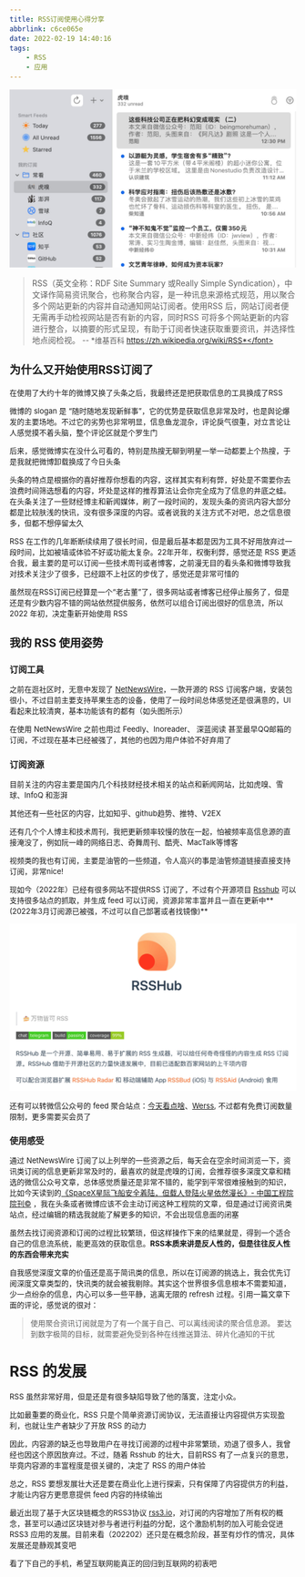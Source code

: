 ```yaml
---
title: RSS订阅使用心得分享
abbrlink: c6ce065e
date: 2022-02-19 14:40:16
tags:
    - RSS
    - 应用
---
```



![我的订阅APP界面](../images/e6c9d24egy1gziqhlratdj211c0n842o.jpg)


> RSS（英文全称：RDF Site Summary 或Really Simple Syndication），中文译作简易资讯聚合，也称聚合内容，是一种讯息来源格式规范，用以聚合多个网站更新的内容并自动通知网站订阅者。使用RSS 后，网站订阅者便无需再手动检视网站是否有新的内容，同时RSS 可将多个网站更新的内容进行整合，以摘要的形式呈现，有助于订阅者快速获取重要资讯，并选择性地点阅检视。 
>  <font size=2>-- *维基百科 https://zh.wikipedia.org/wiki/RSS*</font>


## 为什么又开始使用RSS订阅了

在使用了大约十年的微博又换了头条之后，我最终还是把获取信息的工具换成了RSS

微博的 slogan 是 “随时随地发现新鲜事”，它的优势是获取信息非常及时，也是舆论爆发的主要场地。不过它的劣势也非常明显，信息鱼龙混杂，评论戾气很重，对立言论让人感觉摸不着头脑，整个评论区就是个罗生门

后来，感觉微博实在没什么可看的，特别是热搜无聊到明星一举一动都要上个热搜，于是我就把微博卸载换成了今日头条

头条的特点是根据你的喜好推荐你想看的内容，这样其实有利有弊，好处是不需要你去浪费时间筛选想看的内容，坏处是这样的推荐算法让会你完全成为了信息的井底之蛙。在头条关注了一些财经博主和新闻媒体，刷了一段时间的，发现头条的资讯内容大部分都是比较肤浅的快讯，没有很多深度的内容。或者说我的关注方式不对吧，总之信息很多，但都不想停留太久

RSS 在工作的几年断断续续用了很长时间，但是最后基本都是因为工具不好用放弃过一段时间，比如被墙或体验不好或功能太复杂。22年开年，权衡利弊，感觉还是 RSS 更适合我，最主要的是可以订阅一些技术周刊或者博客，之前漫无目的看头条和微博导致我对技术关注少了很多，已经跟不上社区的步伐了，感觉还是非常可惜的

虽然现在RSS订阅已经算是一个“老古董”了，很多网站或者博客已经停止服务了，但是还是有少数内容不错的网站依然提供服务，依然可以组合订阅出很好的信息流，所以 2022 年初，决定重新开始使用 RSS



## 我的 RSS 使用姿势

### 订阅工具

之前在逛社区时，无意中发现了 [NetNewsWire](https://netnewswire.com/)，一款开源的 RSS 订阅客户端，安装包很小，不过目前主要支持苹果生态的设备，使用了一段时间总体感觉还是很满意的，UI看起来比较清爽，基本功能该有的都有（如头图所示）

在使用 NetNewsWire 之前也用过 Feedly、Inoreader、 深蓝阅读 甚至最早QQ邮箱的订阅，不过现在基本已经被强了，其他的也因为用户体验不好弃用了

### 订阅资源

目前关注的内容主要是国内几个科技财经技术相关的站点和新闻网站，比如虎嗅、雪球、InfoQ 和澎湃

其他还有一些社区的内容，比如知乎、github趋势、推特、V2EX

还有几个个人博主和技术周刊，我把更新频率较慢的放在一起，怕被频率高信息源的直接淹没了，例如阮一峰的网络日志、奇舞周刊、酷壳、MacTalk等博客

视频类的我也有订阅，主要是油管的一些频道，令人高兴的事是油管频道链接直接支持订阅，非常nice!

现如今（2022年）已经有很多网站不提供RSS 订阅了，不过有个开源项目 [Rsshub](https://docs.rsshub.app/) 可以支持很多站点的抓取，并生成 feed 可以订阅，资源非常丰富并且一直在更新中**(2022年3月订阅源已被强，不过可以自己部署或者找镜像)**

![](../images/e6c9d24egy1gzisyq87sjj215w0ogtbj.jpg)

还有可以转微信公众号的 feed 聚合站点：[今天看点啥](http://www.jintiankansha.me/)、[Werss](https://werss.app/),  不过都有免费订阅数量限制，更多需要买会员了


### 使用感受

通过 NetNewsWire 订阅了以上列举的一些资源之后，每天会在空余时间浏览一下，资讯类订阅的信息更新非常及时的，最喜欢的就是虎嗅的订阅，会推荐很多深度文章和精选的微信公众号文章，总体感觉质量还是非常不错的，能学到平常很难接触到的知识，比如今天读到的[《SpaceX星际飞船安全着陆，但载人登陆火星依然漫长》- 中国工程院院刊©](https://www.huxiu.com/article/499422.html?f=rss) ，我在头条或者微博应该不会主动订阅这种工程院的文章，但是通过订阅资讯类站点，经过编辑的精选我就能了解更多的知识，不会出现信息面的闭塞

虽然去找订阅资源和订阅的过程比较繁琐，但这样操作下来的结果就是，得到一个适合自己的信息流系统，能更高效的获取信息。**RSS本质来讲是反人性的，但是往往反人性的东西会带来充实**

自我感觉深度文章的价值还是高于简讯类的信息，所以在订阅源的挑选上，我会优先订阅深度文章类型的，快讯类的就会被我剔除。其实这个世界很多信息根本不需要知道，少一点纷杂的信息，内心可以多一些平静，逃离无限的 refresh 过程。引用一篇文章下面的评论，感觉说的很对： 
> 使用聚合资讯订阅就是为了有一个属于自己、可以离线阅读的聚合信息源。
要达到数字极简的目标，就需要避免受到各种在线推送算法、碎片化通知的干扰




# RSS 的发展

RSS 虽然非常好用，但是还是有很多缺陷导致了他的落寞，注定小众。

比如最重要的商业化，RSS 只是个简单资源订阅协议，无法直接让内容提供方实现盈利，也就让生产者缺少了开放 RSS 的动力

因此，内容源的缺乏也导致用户在寻找订阅源的过程中非常繁琐，劝退了很多人，我曾经也因这个原因放弃过。不过，随着 Rsshub 的壮大，目前RSS 有了一点复兴的意思，毕竟内容源的丰富程度是很关键的，决定了 RSS 的用户体验

总之，RSS 要想发展壮大还是要在商业化上进行探索，只有保障了内容提供方的利益，才能让内容方更愿意提供 feed 内容的持续输出

最近出现了基于大区块链概念的RSS3协议 [rss3.io](https://rss3.io/)，对订阅的内容增加了所有权的概念，甚至可以通过区块链对参与者进行利益的分配，这个激励机制的加入可能会促进 RSS3 应用的发展。目前来看（202202）还只是在概念阶段，甚至有炒作的情况，具体发展还是静观其变吧

看了下自己的手机，希望互联网能真正的回归到互联网的初衷吧